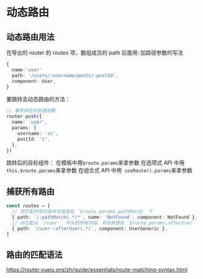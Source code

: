 # 动态路由

## 动态路由用法

在导出的 router 的 routes 项，数组成员的 path 后面用`:`加路径参数的写法

```ts
{
  name:'user'
  path: '/users/:username/posts/:postId',
  component: User,
}
```

要跳转去动态路由的方法：

```ts
// 事件绑定的处理函数
router.push({
  name: 'user',
  params: {
    username: 'zs',
    postId: '1',
  },
})
```

跳转后的目标组件：
在模板中用`$route.params`来拿参数
在选项式 API 中用`this.$route.params`来拿参数
在组合式 API 中用` useRoute().params`来拿参数

## 捕获所有路由

```ts
const routes = [
  // 将匹配所有内容并将其放在 `$route.params.pathMatch` 下
  { path: '/:pathMatch(.*)*', name: 'NotFound', component: NotFound },
  // 将匹配以 `/user-` 开头的所有内容，并将其放在 `$route.params.afterUser` 下
  { path: '/user-:afterUser(.*)', component: UserGeneric },
]
```

## 路由的匹配语法

https://router.vuejs.org/zh/guide/essentials/route-matching-syntax.html
